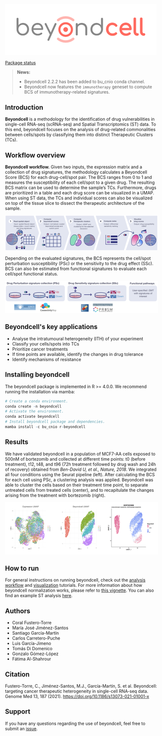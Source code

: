 <img src="./.img/beyondcell.png" width="500">

[Package status](https://github.com/cnio-bu/beyondcell/commits/master)

> **News:**
> - Beyondcell 2.2.2 has been added to bu_cnio conda channel. 
> - Beyondcell now features the `immunotherapy` geneset to compute BCS of immunotherapy-related signatures.

## Introduction
**Beyondcell** is a methodology for the identification of drug vulnerabilities 
in single-cell RNA-seq (scRNA-seq) and Spatial Transcriptomics (ST) data. To this end, beyondcell focuses on the analysis of drug-related commonalities between cells/spots by classifying them into distinct Therapeutic Clusters (TCs).

## Workflow overview

**Beyondcell workflow.** Given two inputs, the expression matrix and a 
collection of drug signatures, the methodology calculates a Beyondcell Score 
(BCS) for each drug-cell/spot pair. The BCS ranges from 0 to 1 and measures the 
susceptibility of each cell/spot to a given drug. The resulting BCS matrix can be 
used to determine the sample’s TCs. Furthermore, drugs are prioritized in a 
table and each drug score can be visualized in a UMAP. When using ST data, the TCs and individual scores can also be visualized on top of the tissue slice to dissect the therapeutic architecture of the sample.

![Beyondcell workflow](./.img/workflow_tutorial.png)

Depending on the evaluated signatures, the BCS represents the cell/spot perturbation 
susceptibility (PSc) or the sensitivity to the drug effect (SSc). BCS can also 
be estimated from functional signatures  to evaluate each cell/spot functional 
status.

![drug signatures](./.img/drug_signatures.png)

## Beyondcell's key applications
 * Analyse the intratumoural heterogeneity (ITH) of your experiment 
 * Classify your cells/spots into TCs
 * Prioritize cancer treatments
 * If time points are available, identify the changes in drug tolerance
 * Identify mechanisms of resistance

## Installing beyondcell
The beyondcell package is implemented in R >= 4.0.0. We recommend 
running the installation via mamba: 

```r
# Create a conda environment.
conda create -n beyondcell 
# Activate the environment.
conda activate beyondcell
# Install beyondcell package and dependencies.
mamba install -c bu_cnio r-beyondcell
```

## Results
We have validated beyondcell in a population of MCF7-AA cells exposed to 500nM 
of bortezomib and collected at different time points: t0 (before treatment), 
t12, t48, and t96 (72h treatment followed by drug wash and 24h of recovery) 
obtained from *Ben-David U, et al., Nature, 2018*. We integrated all four 
conditions using the Seurat pipeline (left). After calculating the BCS for each 
cell using PSc, a clustering analysis was applied. Beyondcell was able to 
cluster the cells based on their treatment time point, to separate untreated 
cells from treated cells (center), and to recapitulate the changes arising from the 
treatment with bortezomib (right). 

![results_golub](./.img/integrated_bendavid.png)


## How to run
For general instructions on running beyondcell, check out the [analysis workflow](https://github.com/cnio-bu/beyondcell/blob/master/tutorial/analysis_workflow/README.md) and [visualization](https://github.com/cnio-bu/beyondcell/blob/master/tutorial/visualization/README.md) tutorials.
For more information about how beyondcell normalization works, please refer to [this vignette](https://github.com/cnio-bu/beyondcell/blob/master/tutorial/BCS_normalization/README.md). You can 
also find an example ST analysis [here](https://github.com/cnio-bu/beyondcell/blob/master/tutorial/ST_analysis/README.md).

## Authors

 * Coral Fustero-Torre
 * María José Jiménez-Santos
 * Santiago García-Martín
 * Carlos Carretero-Puche
 * Luis García-Jimeno
 * Tomás Di Domenico
 * Gonzalo Gómez-López
 * Fátima Al-Shahrour


## Citation
Fustero-Torre, C., Jiménez-Santos, M.J., García-Martín, S. et al. Beyondcell: targeting cancer therapeutic heterogeneity in single-cell RNA-seq data. Genome Med 13, 187 (2021). https://doi.org/10.1186/s13073-021-01001-x

## Support
If you have any questions regarding the use of beyondcell, feel free to submit an [issue](https://github.com/cnio-bu/beyondcell/issues).
